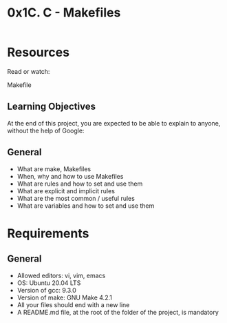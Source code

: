 # 0x1C. C - Makefiles

<img src="https://s3.amazonaws.com/intranet-projects-files/holbertonschool-low_level_programming/273/giphy-2.gif" alt="" style="">


# Resources
Read or watch:

Makefile

## Learning Objectives
At the end of this project, you are expected to be able to explain to anyone, without the help of Google:

## General

- What are make, Makefiles
- When, why and how to use Makefiles
- What are rules and how to set and use them
- What are explicit and implicit rules
- What are the most common / useful rules
- What are variables and how to set and use them

# Requirements

## General

- Allowed editors: vi, vim, emacs
- OS: Ubuntu 20.04 LTS
- Version of gcc: 9.3.0
- Version of make: GNU Make 4.2.1
- All your files should end with a new line
- A README.md file, at the root of the folder of the project, is mandatory
